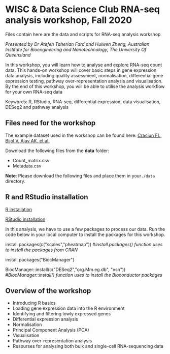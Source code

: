 # WISC & Data Science Club RNA-seq analysis workshop, Fall 2020

Files contain here are the data and scripts for RNA-seq analysis workshop 

*Presented by Dr Atefeh Taherian Fard and Huiwen Zheng, Australian Institute for Bioengineering and Nanotechnology, The University Of Queensland*

In this workshop, you will learn how to analyse and explore RNA-seq count data. This hands-on workshop will cover basic steps in gene expression data analysis, including quality assessment, normalisation, differential gene expression testing, pathway over-representation analysis and visualisation. By the end of this workshop, you will be able to utilise the analysis workflow for your own RNA-seq data

Keywords: R, RStudio, RNA-seq, differential expression, data visualisation, DESeq2 and pathway analysis

## Files need for the workshop 

The example dataset used in the workshop can be found here: [Craciun FL, Bijol V, Ajay AK, et al.](https://www.ncbi.nlm.nih.gov/pmc/articles/PMC4884105/) 

Download the following files from the **data** folder:

* Count_matrix.csv
* Metadata.csv


**Note**: Please download the following files and place them in your`./data` directory.


## R and RStudio installation
[R installation](https://cran.r-project.org/bin/windows/base/)

[RStudio installation](https://rstudio.com/products/rstudio/download/)

In this analysis, we have to use a few packages to process our data. Run the code below in your local computer to install the packages for this workshop.

install.packages(c("scales","pheatmap"))
#*install.packages() function uses to install the packages from CRAN*

install.packages("BiocManager") 

BiocManager::install(c("DESeq2","org.Mm.eg.db", "vsn"))
#*BiocManager::install() function uses to install the Bioconductor packages*

## Overview of the workshop 

* Introducing R basics
* Loading gene expression data into the R environment
* Identifying and filtering lowly expressed genes
* Differential expression analysis
* Normalisation
* Principal Component Analysis (PCA)
* Visualisation
* Pathway over-representation analysis
* Resourses for analysing both bulk and single-cell RNA-sequencing data


